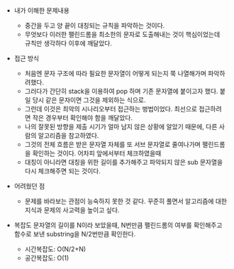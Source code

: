 * 내가 이해한 문제내용
  - 중간을 두고 양 끝이 대칭되는 규칙을 파악하는 것이다.
  - 무엇보다 이러한 팰린드롬을 최소한의 문자로 도출해내는 것이 핵심이었는데 규칙만 생각하다 이후에 깨달았다. 
  
* 접근 방식
  - 처음엔 문자 구조에 따라 필요한 문자열이 어떻게 되는지 쭉 나열해가며 파악하려했다. 
  - 그러다가 간단히 stack을 이용하여 pop 하며 기존 문자열에 붙이고자 했다. 붙일 당시 같은 문자이면 그것을 제외하는 식으로. 
  - 그런데 이것은 최악의 시나리오부터 접근하는 벙법이었다. 최선으로 접근하려면 작은 경우부터 확인해야 함을 깨달았다.
  - 나의 잘못된 방향을 제출 시기가 얼마 남지 않은 상황에 알았기 때문에, 다른 사람의 알고리즘을 참고하였다.
  - 그것의 전체 흐름은 받은 문자열 자체를 또 서브 문자열로 줄여나가며 팰린드롬을 확인하는 것이다. 어차피 앞에서부터 체크하였을때 
  - 대칭이 아니라면 대칭을 위한 길이를 추가해주고 파악되지 않은 sub 문자열을 다시 체크해주면 되는 것이다.
  
* 어려웠던 점
  - 문제를 바라보는 관점이 능숙하지 못한 것 같다. 꾸준히 풀면서 알고리즘에 대한 지식과 문제의 사고력을 높이고 싶다. 
  
* 복잡도
  문자열의 길이를 N이라 보았을때, N번만큼 팰린드롬의 여부를 확인해주고 함수로 보낸 substring을 N/2번만큼 확인한다.   
  - 시간복잡도: O(N/2+N)
  - 공간복잡도: O(1)
